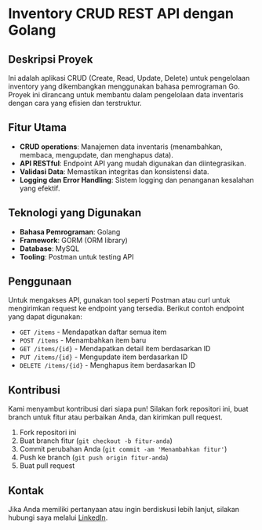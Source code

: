 # Inventory CRUD REST API dengan Golang

## Deskripsi Proyek

Ini adalah aplikasi CRUD (Create, Read, Update, Delete) untuk pengelolaan inventory yang dikembangkan menggunakan bahasa pemrograman Go. Proyek ini dirancang untuk membantu dalam pengelolaan data inventaris dengan cara yang efisien dan terstruktur.

## Fitur Utama

- **CRUD operations**: Manajemen data inventaris (menambahkan, membaca, mengupdate, dan menghapus data).
- **API RESTful**: Endpoint API yang mudah digunakan dan diintegrasikan.
- **Validasi Data**: Memastikan integritas dan konsistensi data.
- **Logging dan Error Handling**: Sistem logging dan penanganan kesalahan yang efektif.

## Teknologi yang Digunakan

- **Bahasa Pemrograman**: Golang
- **Framework**: GORM (ORM library)
- **Database**: MySQL
- **Tooling**: Postman untuk testing API

## Penggunaan

Untuk mengakses API, gunakan tool seperti Postman atau curl untuk mengirimkan request ke endpoint yang tersedia. Berikut contoh endpoint yang dapat digunakan:

- `GET /items` - Mendapatkan daftar semua item
- `POST /items` - Menambahkan item baru
- `GET /items/{id}` - Mendapatkan detail item berdasarkan ID
- `PUT /items/{id}` - Mengupdate item berdasarkan ID
- `DELETE /items/{id}` - Menghapus item berdasarkan ID

## Kontribusi

Kami menyambut kontribusi dari siapa pun! Silakan fork repositori ini, buat branch untuk fitur atau perbaikan Anda, dan kirimkan pull request.

1. Fork repositori ini
2. Buat branch fitur (`git checkout -b fitur-anda`)
3. Commit perubahan Anda (`git commit -am 'Menambahkan fitur'`)
4. Push ke branch (`git push origin fitur-anda`)
5. Buat pull request

## Kontak

Jika Anda memiliki pertanyaan atau ingin berdiskusi lebih lanjut, silakan hubungi saya melalui [LinkedIn](https://www.linkedin.com/in/nova-fajri/).

